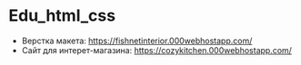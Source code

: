 # Edu_html_css
- Верстка макета: https://fishnetinterior.000webhostapp.com/
- Сайт для интерет-магазина: https://cozykitchen.000webhostapp.com/
